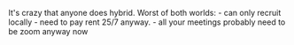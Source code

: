 It's crazy that anyone does hybrid. Worst of both worlds: - can only recruit locally - need to pay rent 25/7 anyway. - all your meetings probably need to be zoom anyway now

